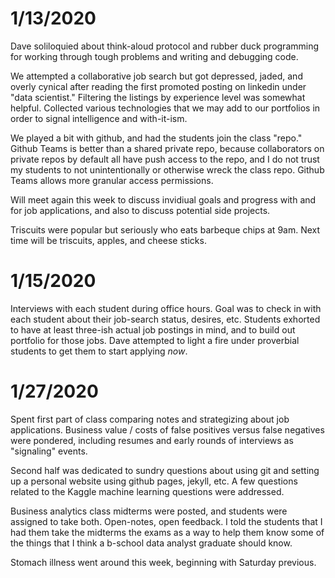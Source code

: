 # 1/13/2020

Dave soliloquied about think-aloud protocol and rubber duck programming for
working through tough problems and writing and debugging code.

We attempted a collaborative job search but got depressed, jaded, and overly
cynical after reading the first promoted posting on linkedin under "data scientist."
Filtering the listings by experience level was somewhat helpful. Collected various
technologies that we may add to our portfolios in order to signal intelligence and
with-it-ism.

We played a bit with github, and had the students join the class "repo." Github Teams is
better than a shared private repo, because collaborators on private repos by default
all have push access to the repo, and I do not trust my students to not unintentionally
or otherwise wreck the class repo. Github Teams allows more granular access permissions.

Will meet again this week to discuss invidiual goals and progress with and for job applications,
and also to discuss potential side projects.

Triscuits were popular but seriously who eats barbeque chips at 9am. Next
time will be triscuits, apples, and cheese sticks.

# 1/15/2020

Interviews with each student during office hours. Goal was to check in with each student
about their job-search status, desires, etc. Students exhorted to have at least three-ish
actual job postings in mind, and to build out portfolio for those jobs. Dave attempted
to light a fire under proverbial students to get them to start applying _now_.


# 1/27/2020

Spent first part of class comparing notes and strategizing about job applications. Business
value / costs of false positives versus false negatives were pondered, including resumes and early rounds 
of interviews as "signaling" events. 

Second half was dedicated to sundry questions about using git and setting up a personal website using github pages,
jekyll, etc. A few questions related to the Kaggle machine learning questions were addressed.

Business analytics class midterms were posted, and students were assigned to take both. Open-notes, open feedback.
I told the students that I had them take the midterms the exams as a way to help them know some of the things
that I think a b-school data analyst graduate should know.

Stomach illness went around this week, beginning with Saturday previous.
